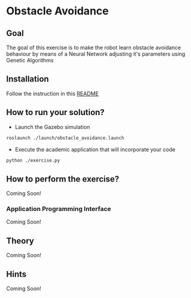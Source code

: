 # Obstacle Avoidance

## Goal
The goal of this exercise is to make the robot learn obstacle avoidance behaviour by means of a Neural Network adjusting it's parameters using Genetic Algorithms

## Installation
Follow the instruction in this [README](./../README.md)

## How to run your solution?

- Launch the Gazebo simulation

```bash
roslaunch ./launch/obstacle_avoidance.launch
```

- Execute the academic application that will incorporate your code

```bash
python ./exercise.py
```

## How to perform the exercise?
Coming Soon!

### Application Programming Interface
Coming Soon!

## Theory
Coming Soon!

## Hints
Coming Soon!
